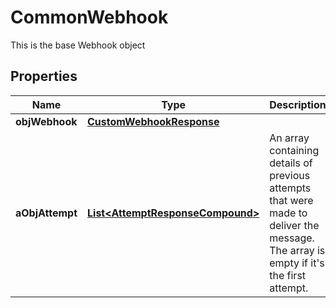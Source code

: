 

# CommonWebhook

This is the base Webhook object

## Properties

| Name | Type | Description | Notes |
|------------ | ------------- | ------------- | -------------|
|**objWebhook** | [**CustomWebhookResponse**](CustomWebhookResponse.md) |  |  |
|**aObjAttempt** | [**List&lt;AttemptResponseCompound&gt;**](AttemptResponseCompound.md) | An array containing details of previous attempts that were made to deliver the message. The array is empty if it&#39;s the first attempt. |  |



